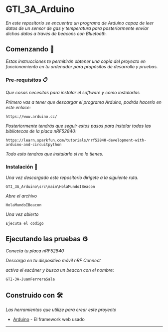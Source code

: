 # GTI_3A_Arduino

_En este repositorio se encuentra un programa de Arduino capaz de leer datos de un sensor de gas y temperatura para posteriormente enviar dichos datos a través de beacons con Bluetooth._

## Comenzando 🚀

_Estas instrucciones te permitirán obtener una copia del proyecto en funcionamiento en tu ordenador para propósitos de desarrollo y pruebas._


### Pre-requisitos 📋

_Que cosas necesitas para instalar el software y como instalarlas_

_Primero vas a tener que descargar el programa Arduino, podrás hacerlo en este enlace:_
```
https://www.arduino.cc/
```
_Posteriormente tendrás que seguir estos pasos para instalar todas las bibliotecas de la placa nRF52840:_
```
https://learn.sparkfun.com/tutorials/nrf52840-development-with-arduino-and-circuitpython
```
_Todo esto tendras que instalarlo si no lo tienes._
### Instalación 🔧

_Una vez descargado este repositorio dirígete a la siguiente ruta._

```
GTI_3A_Arduino\src\main\HolaMundoIBeacon
```

_Abre el archivo_

```
HolaMundoIBeacon
```

_Una vez abierto_

```
Ejecuta el codigo
```


## Ejecutando las pruebas ⚙️

_Conecta tu placa nRF52840_

_Descarga en tu dispositivo móvil nRF Connect_

_activa el escáner y busca un beacon con el nombre:_

```
GTI-3A-JuanFerreraSala
```

## Construido con 🛠️

_Las herramientas que utilize para crear este proyecto_

* [Arduino](https://www.arduino.cc/) - El framework web usado


---
